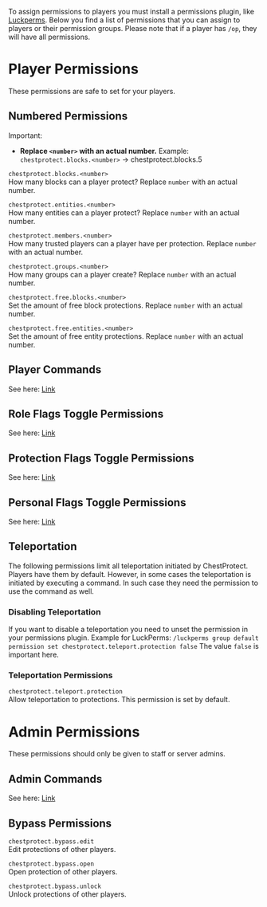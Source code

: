 To assign permissions to players you must install a permissions plugin, like [Luckperms](https://www.spigotmc.org/resources/28140). Below you find a list of permissions that you can assign to players or their permission groups. Please note that if a player has `/op`, they will have all permissions.

# Player Permissions
These permissions are safe to set for your players.

## Numbered Permissions
Important: 
* **Replace `<number>` with an actual number.** Example: `chestprotect.blocks.<number>` -> chestprotect.blocks.5

`chestprotect.blocks.<number>`\
How many blocks can a player protect? Replace `number` with an actual number.

`chestprotect.entities.<number>`\
How many entities can a player protect? Replace `number` with an actual number.

`chestprotect.members.<number>`\
How many trusted players can a player have per protection. Replace `number` with an actual number.

`chestprotect.groups.<number>`\
How many groups can a player create? Replace `number` with an actual number.

`chestprotect.free.blocks.<number>`\
Set the amount of free block protections. Replace `number` with an actual number.

`chestprotect.free.entities.<number>`\
Set the amount of free entity protections. Replace `number` with an actual number.

## Player Commands
See here: [Link](../players/Commands.md)

## Role Flags Toggle Permissions
See here: [Link](../config/Roles-and-Flags.md)

## Protection Flags Toggle Permissions
See here: [Link](../config/Protection-Flags.md)

## Personal Flags Toggle Permissions
See here: [Link](../config/Personal-Flags.md)

## Teleportation
The following permissions limit all teleportation initiated by ChestProtect. Players have them by default. However, in some cases
the teleportation is initiated by executing a command. In such case they need the permission to use the command as well.

### Disabling Teleportation
If you want to disable a teleportation you need to unset the permission in your permissions plugin.
Example for LuckPerms: ``/luckperms group default permission set chestprotect.teleport.protection false``
The value ``false`` is important here.

### Teleportation Permissions
`chestprotect.teleport.protection`\
Allow teleportation to protections. This permission is set by default.

# Admin Permissions
These permissions should only be given to staff or server admins.

## Admin Commands
See here: [Link](../admins/Commands.md)

## Bypass Permissions
`chestprotect.bypass.edit`\
Edit protections of other players.

`chestprotect.bypass.open`\
Open protection of other players.

`chestprotect.bypass.unlock`\
Unlock protections of other players.
